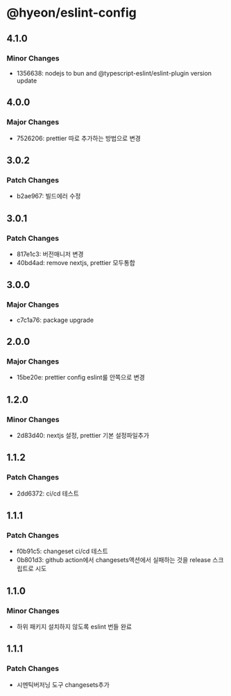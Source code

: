 # @hyeon/eslint-config

## 4.1.0

### Minor Changes

- 1356638: nodejs to bun and @typescript-eslint/eslint-plugin version update

## 4.0.0

### Major Changes

- 7526206: prettier 따로 추가하는 방법으로 변경

## 3.0.2

### Patch Changes

- b2ae967: 빌드에러 수정

## 3.0.1

### Patch Changes

- 817e1c3: 버전매니저 변경
- 40bd4ad: remove nextjs, prettier 모두통합

## 3.0.0

### Major Changes

- c7c1a76: package upgrade

## 2.0.0

### Major Changes

- 15be20e: prettier config eslint룰 안쪽으로 변경

## 1.2.0

### Minor Changes

- 2d83d40: nextjs 설정, prettier 기본 설정파일추가

## 1.1.2

### Patch Changes

- 2dd6372: ci/cd 테스트

## 1.1.1

### Patch Changes

- f0b91c5: changeset ci/cd 테스트
- 0b801d3: github action에서 changesets액션에서 실패하는 것을 release 스크립트로 시도

## 1.1.0

### Minor Changes

- 하위 패키지 설치하지 않도록 eslint 번들 완료

## 1.1.1

### Patch Changes

- 시멘틱버저닝 도구 changesets추가
